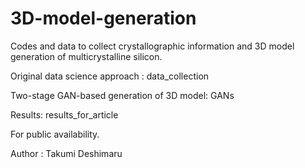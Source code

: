# 3D-model-generation

Codes and data to collect crystallographic information and 3D model generation of multicrystalline silicon.

Original data science approach : data_collection

Two-stage GAN-based generation of 3D model: GANs

Results: results_for_article

For public availability.

Author : Takumi Deshimaru
